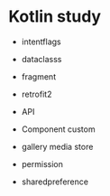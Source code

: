 # Kotlin study

- intentflags

- dataclasss

- fragment

- retrofit2 

- API

- Component custom

- gallery media store

- permission

- sharedpreference
